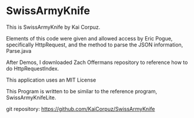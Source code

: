 # SwissArmyKnife
This is SwissArmyKnife by Kai Corpuz.

Elements of this code were given and allowed access by Eric Pogue, specifically HttpRequest, and the method to parse the JSON information, Parse.java

After Demos, I downloaded Zach Offermans repository to reference how to do HttpRequestIndex. 

This application uses an MIT License

This Program is written to be similar to the reference program, SwissArmyKnifeLite.

git repository: https://github.com/KaiCorpuz/SwissArmyKnife